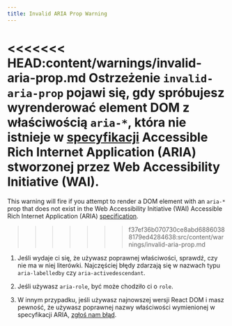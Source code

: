 ```yaml
---
title: Invalid ARIA Prop Warning
---
```


<<<<<<< HEAD:content/warnings/invalid-aria-prop.md
Ostrzeżenie `invalid-aria-prop` pojawi się, gdy spróbujesz wyrenderować element DOM z właściwością `aria-*`, która nie istnieje w [specyfikacji](https://www.w3.org/TR/wai-aria-1.1/#states_and_properties) Accessible Rich Internet Application (ARIA) stworzonej przez Web Accessibility Initiative (WAI).
=======
This warning will fire if you attempt to render a DOM element with an `aria-*` prop that does not exist in the Web Accessibility Initiative (WAI) Accessible Rich Internet Application (ARIA) [specification](https://www.w3.org/TR/wai-aria-1.1/#states_and_properties).
>>>>>>> f37ef36b070730ce8abd68860388179ed4284638:src/content/warnings/invalid-aria-prop.md

1. Jeśli wydaje ci się, że używasz poprawnej właściwości, sprawdź, czy nie ma w niej literówki. Najczęściej błędy zdarzają się w nazwach typu `aria-labelledby` czy `aria-activedescendant`.

2. Jeśli używasz `aria-role`, być może chodziło ci o `role`.

3. W innym przypadku, jeśli używasz najnowszej wersji React DOM i masz pewność, że używasz poprawnej nazwy właściwości wymienionej w specyfikacji ARIA, [zgłoś nam błąd](https://github.com/facebook/react/issues/new/choose).
